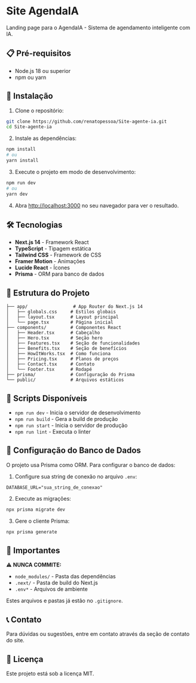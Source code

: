 # Site AgendaIA

Landing page para o AgendaIA - Sistema de agendamento inteligente com IA.

## 📋 Pré-requisitos

- Node.js 18 ou superior
- npm ou yarn

## 🚀 Instalação

1. Clone o repositório:

```bash
git clone https://github.com/renatopessoa/Site-agente-ia.git
cd Site-agente-ia
```

2. Instale as dependências:

```bash
npm install
# ou
yarn install
```

3. Execute o projeto em modo de desenvolvimento:

```bash
npm run dev
# ou
yarn dev
```

4. Abra [http://localhost:3000](http://localhost:3000) no seu navegador para ver o resultado.

## 🛠️ Tecnologias

- **Next.js 14** - Framework React
- **TypeScript** - Tipagem estática
- **Tailwind CSS** - Framework de CSS
- **Framer Motion** - Animações
- **Lucide React** - Ícones
- **Prisma** - ORM para banco de dados

## 📁 Estrutura do Projeto

```
├── app/                 # App Router do Next.js 14
│   ├── globals.css     # Estilos globais
│   ├── layout.tsx      # Layout principal
│   └── page.tsx        # Página inicial
├── components/         # Componentes React
│   ├── Header.tsx      # Cabeçalho
│   ├── Hero.tsx        # Seção hero
│   ├── Features.tsx    # Seção de funcionalidades
│   ├── Benefits.tsx    # Seção de benefícios
│   ├── HowItWorks.tsx  # Como funciona
│   ├── Pricing.tsx     # Planos de preços
│   ├── Contact.tsx     # Contato
│   └── Footer.tsx      # Rodapé
├── prisma/             # Configuração do Prisma
└── public/             # Arquivos estáticos
```

## 📝 Scripts Disponíveis

- `npm run dev` - Inicia o servidor de desenvolvimento
- `npm run build` - Gera a build de produção
- `npm run start` - Inicia o servidor de produção
- `npm run lint` - Executa o linter

## 🔧 Configuração do Banco de Dados

O projeto usa Prisma como ORM. Para configurar o banco de dados:

1. Configure sua string de conexão no arquivo `.env`:

```env
DATABASE_URL="sua_string_de_conexao"
```

2. Execute as migrações:

```bash
npx prisma migrate dev
```

3. Gere o cliente Prisma:

```bash
npx prisma generate
```

## 🚨 Importantes

⚠️ **NUNCA COMMITE:**

- `node_modules/` - Pasta das dependências
- `.next/` - Pasta de build do Next.js
- `.env*` - Arquivos de ambiente

Estes arquivos e pastas já estão no `.gitignore`.

## 📞 Contato

Para dúvidas ou sugestões, entre em contato através da seção de contato do site.

## 📄 Licença

Este projeto está sob a licença MIT.
